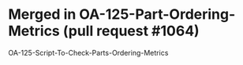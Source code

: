 # Merged in OA-125-Part-Ordering-Metrics (pull request #1064)

OA-125-Script-To-Check-Parts-Ordering-Metrics
